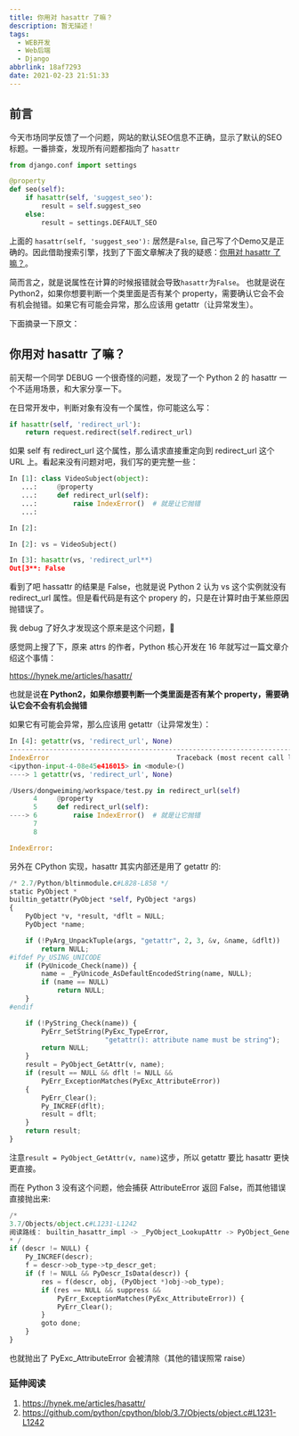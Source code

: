 ```yaml
---
title: 你用对 hasattr 了嘛？
description: 暂无描述！
tags:
  - WEB开发
  - Web后端
  - Django
abbrlink: 18af7293
date: 2021-02-23 21:51:33
---
```




## 前言

今天市场同学反馈了一个问题，网站的默认SEO信息不正确，显示了默认的SEO标题。一番排查，发现所有问题都指向了 `hasattr`

```python
from django.conf import settings

@property
def seo(self):
    if hasattr(self, 'suggest_seo'):
        result = self.suggest_seo
    else:
        result = settings.DEFAULT_SEO
```



上面的 `hasattr(self, 'suggest_seo'):` 居然是`False`, 自己写了个Demo又是正确的。因此借助搜索引擎，找到了下面文章解决了我的疑惑：[你用对 hasattr 了嘛？](https://www.dongwm.com/post/becareful-hasattr/)。 



简而言之，就是说属性在计算的时候报错就会导致`hasattr`为`False`。 也就是说在 Python2，如果你想要判断一个类里面是否有某个 property，需要确认它会不会有机会抛错。如果它有可能会异常，那么应该用 getattr（让异常发生）。



下面摘录一下原文：





## 你用对 hasattr 了嘛？

前天帮一个同学 DEBUG 一个很奇怪的问题，发现了一个 Python 2 的 hasattr 一个不适用场景，和大家分享一下。

在日常开发中，判断对象有没有一个属性，你可能这么写：

```python
if hasattr(self, 'redirect_url'):
    return request.redirect(self.redirect_url)
```

如果 self 有 redirect_url 这个属性，那么请求直接重定向到 redirect_url 这个 URL 上。看起来没有问题对吧，我们写的更完整一些：

```python
In [1]: class VideoSubject(object):
   ...:     @property
   ...:     def redirect_url(self):
   ...:         raise IndexError()  # 就是让它抛错
   ...:

In [2]:

In [2]: vs = VideoSubject()

In [3]: hasattr(vs, 'redirect_url**)
Out[3**: False
```

看到了吧 hassattr 的结果是 False，也就是说 Python 2 认为 vs 这个实例就没有 redirect_url 属性。但是看代码是有这个 propery 的，只是在计算时由于某些原因抛错误了。

我 debug 了好久才发现这个原来是这个问题，🤦‍

感觉网上搜了下，原来 attrs 的作者，Python 核心开发在 16 年就写过一篇文章介绍这个事情：

https://hynek.me/articles/hasattr/

也就是说**在 Python2，如果你想要判断一个类里面是否有某个 property，需要确认它会不会有机会抛错**

如果它有可能会异常，那么应该用 getattr（让异常发生）：

```python
In [4]: getattr(vs, 'redirect_url', None)
---------------------------------------------------------------------------
IndexError                                Traceback (most recent call last)
<ipython-input-4-08e45e416015> in <module>()
----> 1 getattr(vs, 'redirect_url', None)

/Users/dongweiming/workspace/test.py in redirect_url(self)
      4     @property
      5     def redirect_url(self):
----> 6         raise IndexError()  # 就是让它抛错
      7
      8

IndexError:
```

另外在 CPython 实现，hasattr 其实内部还是用了 getattr 的:

```python
/* 2.7/Python/bltinmodule.c#L828-L858 */
static PyObject *
builtin_getattr(PyObject *self, PyObject *args)
{
    PyObject *v, *result, *dflt = NULL;
    PyObject *name;

    if (!PyArg_UnpackTuple(args, "getattr", 2, 3, &v, &name, &dflt))
        return NULL;
#ifdef Py_USING_UNICODE
    if (PyUnicode_Check(name)) {
        name = _PyUnicode_AsDefaultEncodedString(name, NULL);
        if (name == NULL)
            return NULL;
    }
#endif

    if (!PyString_Check(name)) {
        PyErr_SetString(PyExc_TypeError,
                        "getattr(): attribute name must be string");
        return NULL;
    }
    result = PyObject_GetAttr(v, name);
    if (result == NULL && dflt != NULL &&
        PyErr_ExceptionMatches(PyExc_AttributeError))
    {
        PyErr_Clear();
        Py_INCREF(dflt);
        result = dflt;
    }
    return result;
}
```

注意`result = PyObject_GetAttr(v, name)`这步，所以 getattr 要比 hasattr 更快更直接。

而在 Python 3 没有这个问题，他会捕获 AttributeError 返回 False，而其他错误直接抛出来:

```python
/*
3.7/Objects/object.c#L1231-L1242
阅读路线： builtin_hasattr_impl -> _PyObject_LookupAttr -> PyObject_GenericGetAttr -> _PyObject_GenericGetAttrWithDict
* /
if (descr != NULL) {
    Py_INCREF(descr);
    f = descr->ob_type->tp_descr_get;
    if (f != NULL && PyDescr_IsData(descr)) {
        res = f(descr, obj, (PyObject *)obj->ob_type);
        if (res == NULL && suppress &&
            PyErr_ExceptionMatches(PyExc_AttributeError)) {
            PyErr_Clear();
        }
        goto done;
    }
}
```

也就抛出了 PyExc_AttributeError 会被清除（其他的错误照常 raise）

### 延伸阅读

1. https://hynek.me/articles/hasattr/
2. https://github.com/python/cpython/blob/3.7/Objects/object.c#L1231-L1242